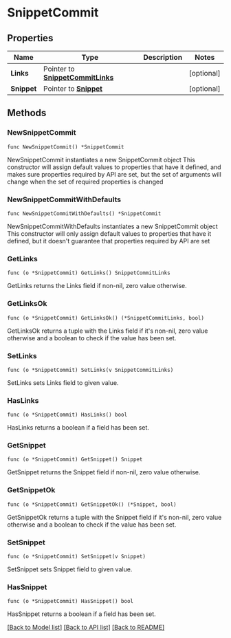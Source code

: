 # SnippetCommit

## Properties

Name | Type | Description | Notes
------------ | ------------- | ------------- | -------------
**Links** | Pointer to [**SnippetCommitLinks**](SnippetCommitLinks.md) |  | [optional] 
**Snippet** | Pointer to [**Snippet**](Snippet.md) |  | [optional] 

## Methods

### NewSnippetCommit

`func NewSnippetCommit() *SnippetCommit`

NewSnippetCommit instantiates a new SnippetCommit object
This constructor will assign default values to properties that have it defined,
and makes sure properties required by API are set, but the set of arguments
will change when the set of required properties is changed

### NewSnippetCommitWithDefaults

`func NewSnippetCommitWithDefaults() *SnippetCommit`

NewSnippetCommitWithDefaults instantiates a new SnippetCommit object
This constructor will only assign default values to properties that have it defined,
but it doesn't guarantee that properties required by API are set

### GetLinks

`func (o *SnippetCommit) GetLinks() SnippetCommitLinks`

GetLinks returns the Links field if non-nil, zero value otherwise.

### GetLinksOk

`func (o *SnippetCommit) GetLinksOk() (*SnippetCommitLinks, bool)`

GetLinksOk returns a tuple with the Links field if it's non-nil, zero value otherwise
and a boolean to check if the value has been set.

### SetLinks

`func (o *SnippetCommit) SetLinks(v SnippetCommitLinks)`

SetLinks sets Links field to given value.

### HasLinks

`func (o *SnippetCommit) HasLinks() bool`

HasLinks returns a boolean if a field has been set.

### GetSnippet

`func (o *SnippetCommit) GetSnippet() Snippet`

GetSnippet returns the Snippet field if non-nil, zero value otherwise.

### GetSnippetOk

`func (o *SnippetCommit) GetSnippetOk() (*Snippet, bool)`

GetSnippetOk returns a tuple with the Snippet field if it's non-nil, zero value otherwise
and a boolean to check if the value has been set.

### SetSnippet

`func (o *SnippetCommit) SetSnippet(v Snippet)`

SetSnippet sets Snippet field to given value.

### HasSnippet

`func (o *SnippetCommit) HasSnippet() bool`

HasSnippet returns a boolean if a field has been set.


[[Back to Model list]](../README.md#documentation-for-models) [[Back to API list]](../README.md#documentation-for-api-endpoints) [[Back to README]](../README.md)


